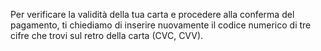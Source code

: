 Per verificare la validità della tua carta e procedere alla conferma del pagamento, ti chiediamo di inserire nuovamente il codice numerico di tre cifre che trovi sul retro della carta (CVC, CVV).
